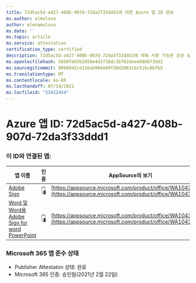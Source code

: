```yaml
---
title: 72d5ac5d-a427-408b-907d-72da3f33ddd1에 대한 Azure 앱 ID 정보
ms.author: elmalova
author: elenamalova
ms.date: ''
ms.topic: article
ms.service: attestation
certification_type: certified
description: 72d5ac5d-a427-408b-907d-72da3f33ddd1에 대해 사용 가능한 모든 보안 및 규정 준수 정보입니다.
ms.openlocfilehash: 5698fdd3b2859e4d1f38dc3bf62deee086073dd2
ms.sourcegitcommit: 0098942ce316ab984e09fd9d2063cbc516c8bfb5
ms.translationtype: MT
ms.contentlocale: ko-KR
ms.lasthandoff: 07/14/2021
ms.locfileid: "53422454"
---
```

# <a name="azure-app-id-72d5ac5d-a427-408b-907d-72da3f33ddd1"></a>Azure 앱 ID: 72d5ac5d-a427-408b-907d-72da3f33ddd1


### <a name="apps-associated-with-this-id"></a>이 ID와 연결된 앱:
| **앱 이름** | **인증** | **AppSource의 보기** |
|-|-|-|
| [Adobe Sign](https://docs.microsoft.com/en-us/microsoft-365-app-certification/forward/WA104381233) | <img alt="Certified application badge" src="../media/certified-badge.png" height="25" width="25" /> | [https://appsource.microsoft.com/product/office/WA104381233](https://appsource.microsoft.com/product/office/WA104381233) |
| [Word 및 Word용 Adobe Sign for word PowerPoint](https://docs.microsoft.com/en-us/microsoft-365-app-certification/forward/WA104381155) | <img alt="Certified application badge" src="../media/certified-badge.png" height="25" width="25" /> | [https://appsource.microsoft.com/product/office/WA104381155](https://appsource.microsoft.com/product/office/WA104381155) |

### <a name="microsoft-365-app-compliance-status"></a>Microsoft 365 앱 준수 상태
- Publisher Attestaton 상태: 완료
- Microsoft 365 인증: 승인됨(2021년 2월 22일)
